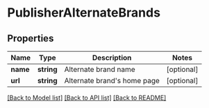 # PublisherAlternateBrands

## Properties
Name | Type | Description | Notes
------------ | ------------- | ------------- | -------------
**name** | **string** | Alternate brand name | [optional] 
**url** | **string** | Alternate brand&#39;s home page | [optional] 

[[Back to Model list]](../README.md#documentation-for-models) [[Back to API list]](../README.md#documentation-for-api-endpoints) [[Back to README]](../README.md)


